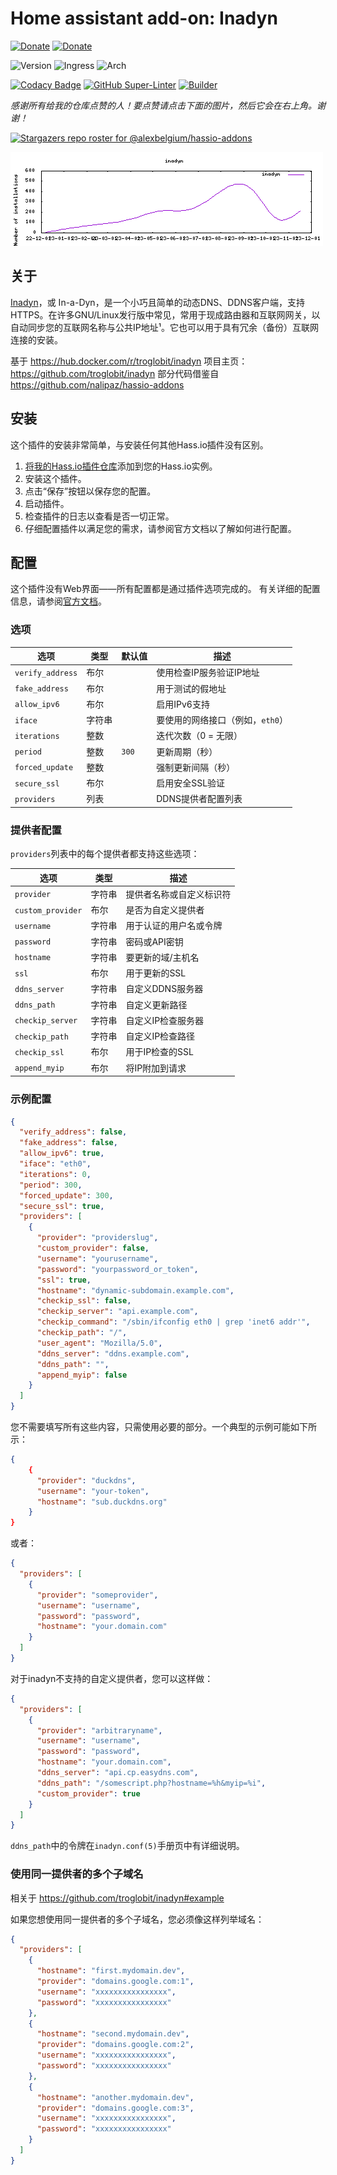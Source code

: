 # Home assistant add-on: Inadyn

[![Donate][donation-badge]](https://www.buymeacoffee.com/alexbelgium)
[![Donate][paypal-badge]](https://www.paypal.com/donate/?hosted_button_id=DZFULJZTP3UQA)

![Version](https://img.shields.io/badge/dynamic/yaml?label=版本&query=%24.version&url=https%3A%2F%2Fraw.githubusercontent.com%2Falexbelgium%2Fhassio-addons%2Fmaster%2Finadyn%2Fconfig.yaml)
![Ingress](https://img.shields.io/badge/dynamic/yaml?label=Ingress&query=%24.ingress&url=https%3A%2F%2Fraw.githubusercontent.com%2Falexbelgium%2Fhassio-addons%2Fmaster%2Finadyn%2Fconfig.yaml)
![Arch](https://img.shields.io/badge/dynamic/yaml?color=success&label=Arch&query=%24.arch&url=https%3A%2F%2Fraw.githubusercontent.com%2Falexbelgium%2Fhassio-addons%2Fmaster%2Finadyn%2Fconfig.yaml)

[![Codacy Badge](https://app.codacy.com/project/badge/Grade/9c6cf10bdbba45ecb202d7f579b5be0e)](https://www.codacy.com/gh/alexbelgium/hassio-addons/dashboard?utm_source=github.com&utm_medium=referral&utm_content=alexbelgium/hassio-addons&utm_campaign=Badge_Grade)
[![GitHub Super-Linter](https://img.shields.io/github/actions/workflow/status/alexbelgium/hassio-addons/weekly-supelinter.yaml?label=Lint%20code%20base)](https://github.com/alexbelgium/hassio-addons/actions/workflows/weekly-supelinter.yaml)
[![Builder](https://img.shields.io/github/actions/workflow/status/alexbelgium/hassio-addons/onpush_builder.yaml?label=Builder)](https://github.com/alexbelgium/hassio-addons/actions/workflows/onpush_builder.yaml)

[donation-badge]: https://img.shields.io/badge/Buy%20me%20a%20coffee%20(no%20paypal)-%23d32f2f?logo=buy-me-a-coffee&style=flat&logoColor=white
[paypal-badge]: https://img.shields.io/badge/Buy%20me%20a%20coffee%20with%20Paypal-0070BA?logo=paypal&style=flat&logoColor=white

_感谢所有给我的仓库点赞的人！要点赞请点击下面的图片，然后它会在右上角。谢谢！_

[![Stargazers repo roster for @alexbelgium/hassio-addons](https://raw.githubusercontent.com/alexbelgium/hassio-addons/master/.github/stars2.svg)](https://github.com/alexbelgium/hassio-addons/stargazers)

![下载趋势](https://raw.githubusercontent.com/alexbelgium/hassio-addons/master/inadyn/stats.png)

## 关于

[Inadyn](https://github.com/troglobit/inadyn)，或 In-a-Dyn，是一个小巧且简单的动态DNS、DDNS客户端，支持HTTPS。在许多GNU/Linux发行版中常见，常用于现成路由器和互联网网关，以自动同步您的互联网名称与公共IP地址¹。它也可以用于具有冗余（备份）互联网连接的安装。

基于 https://hub.docker.com/r/troglobit/inadyn
项目主页：https://github.com/troglobit/inadyn
部分代码借鉴自 https://github.com/nalipaz/hassio-addons

## 安装

这个插件的安装非常简单，与安装任何其他Hass.io插件没有区别。

1. [将我的Hass.io插件仓库][repository]添加到您的Hass.io实例。
1. 安装这个插件。
1. 点击“保存”按钮以保存您的配置。
1. 启动插件。
1. 检查插件的日志以查看是否一切正常。
1. 仔细配置插件以满足您的需求，请参阅官方文档以了解如何进行配置。

## 配置

这个插件没有Web界面——所有配置都是通过插件选项完成的。
有关详细的配置信息，请参阅[官方文档](https://github.com/troglobit/inadyn)。

### 选项

| 选项 | 类型 | 默认值 | 描述 |
|------|------|--------|------|
| `verify_address` | 布尔 | | 使用检查IP服务验证IP地址 |
| `fake_address` | 布尔 | | 用于测试的假地址 |
| `allow_ipv6` | 布尔 | | 启用IPv6支持 |
| `iface` | 字符串 | | 要使用的网络接口（例如，`eth0`） |
| `iterations` | 整数 | | 迭代次数（0 = 无限） |
| `period` | 整数 | `300` | 更新周期（秒） |
| `forced_update` | 整数 | | 强制更新间隔（秒） |
| `secure_ssl` | 布尔 | | 启用安全SSL验证 |
| `providers` | 列表 | | DDNS提供者配置列表 |

### 提供者配置

`providers`列表中的每个提供者都支持这些选项：

| 选项 | 类型 | 描述 |
|------|------|------|
| `provider` | 字符串 | 提供者名称或自定义标识符 |
| `custom_provider` | 布尔 | 是否为自定义提供者 |
| `username` | 字符串 | 用于认证的用户名或令牌 |
| `password` | 字符串 | 密码或API密钥 |
| `hostname` | 字符串 | 要更新的域/主机名 |
| `ssl` | 布尔 | 用于更新的SSL |
| `ddns_server` | 字符串 | 自定义DDNS服务器 |
| `ddns_path` | 字符串 | 自定义更新路径 |
| `checkip_server` | 字符串 | 自定义IP检查服务器 |
| `checkip_path` | 字符串 | 自定义IP检查路径 |
| `checkip_ssl` | 布尔 | 用于IP检查的SSL |
| `append_myip` | 布尔 | 将IP附加到请求 |

### 示例配置

```json
{
  "verify_address": false,
  "fake_address": false,
  "allow_ipv6": true,
  "iface": "eth0",
  "iterations": 0,
  "period": 300,
  "forced_update": 300,
  "secure_ssl": true,
  "providers": [
    {
      "provider": "providerslug",
      "custom_provider": false,
      "username": "yourusername",
      "password": "yourpassword_or_token",
      "ssl": true,
      "hostname": "dynamic-subdomain.example.com",
      "checkip_ssl": false,
      "checkip_server": "api.example.com",
      "checkip_command": "/sbin/ifconfig eth0 | grep 'inet6 addr'",
      "checkip_path": "/",
      "user_agent": "Mozilla/5.0",
      "ddns_server": "ddns.example.com",
      "ddns_path": "",
      "append_myip": false
    }
  ]
}
```

您不需要填写所有这些内容，只需使用必要的部分。一个典型的示例可能如下所示：

```json
{
    {
      "provider": "duckdns",
      "username": "your-token",
      "hostname": "sub.duckdns.org"
    }
}
```

或者：

```json
{
  "providers": [
    {
      "provider": "someprovider",
      "username": "username",
      "password": "password",
      "hostname": "your.domain.com"
    }
  ]
}
```

对于inadyn不支持的自定义提供者，您可以这样做：

```json
{
  "providers": [
    {
      "provider": "arbitraryname",
      "username": "username",
      "password": "password",
      "hostname": "your.domain.com",
      "ddns_server": "api.cp.easydns.com",
      "ddns_path": "/somescript.php?hostname=%h&myip=%i",
      "custom_provider": true
    }
  ]
}
```

`ddns_path`中的令牌在`inadyn.conf(5)`手册页中有详细说明。

### 使用同一提供者的多个子域名

相关于 https://github.com/troglobit/inadyn#example

如果您想使用同一提供者的多个子域名，您必须像这样列举域名：

```json
{
  "providers": [
    {
      "hostname": "first.mydomain.dev",
      "provider": "domains.google.com:1",
      "username": "xxxxxxxxxxxxxxxx",
      "password": "xxxxxxxxxxxxxxxx"
    },
    {
      "hostname": "second.mydomain.dev",
      "provider": "domains.google.com:2",
      "username": "xxxxxxxxxxxxxxxx",
      "password": "xxxxxxxxxxxxxxxx"
    },
    {
      "hostname": "another.mydomain.dev",
      "provider": "domains.google.com:3",
      "username": "xxxxxxxxxxxxxxxx",
      "password": "xxxxxxxxxxxxxxxx"
    }
  ]
}
```

[repository]: https://github.com/alexbelgium/hassio-addons
